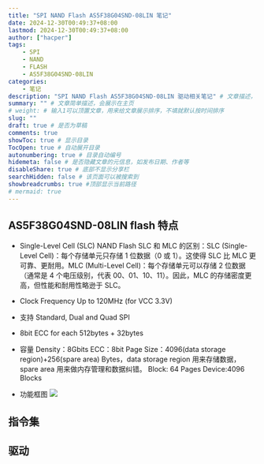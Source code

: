 ```yaml
---
title: "SPI NAND Flash AS5F38G04SND-08LIN 笔记"
date: 2024-12-30T00:49:37+08:00
lastmod: 2024-12-30T00:49:37+08:00
author: ["hacper"]
tags:
    - SPI
    - NAND
    - FLASH
    - AS5F38G04SND-08LIN
categories:
    - 笔记
description: "SPI NAND Flash AS5F38G04SND-08LIN 驱动相关笔记" # 文章描述，与搜索优化相关
summary: "" # 文章简单描述，会展示在主页
# weight: # 输入1可以顶置文章，用来给文章展示排序，不填就默认按时间排序
slug: ""
draft: true # 是否为草稿
comments: true
showToc: true # 显示目录
TocOpen: true # 自动展开目录
autonumbering: true # 目录自动编号
hidemeta: false # 是否隐藏文章的元信息，如发布日期、作者等
disableShare: true # 底部不显示分享栏
searchHidden: false # 该页面可以被搜索到
showbreadcrumbs: true #顶部显示当前路径
# mermaid: true
---
```


## AS5F38G04SND-08LIN flash 特点

- Single-Level Cell (SLC) NAND Flash
 SLC 和 MLC 的区别：SLC (Single-Level Cell)：每个存储单元只存储 1 位数据（0 或 1）。这使得 SLC 比 MLC 更可靠、更耐用。MLC (Multi-Level Cell)：每个存储单元可以存储 2 位数据（通常是 4 个电压级别，代表 00、01、10、11）。因此，MLC 的存储密度更高，但性能和耐用性略逊于 SLC。

- Clock Frequency
 Up to 120MHz (for VCC 3.3V)

- 支持 Standard, Dual and Quad SPI

- 8bit ECC for each 512bytes + 32bytes
- 容量
 Density：8Gbits
 ECC：8bit
 Page Size：4096(data storage region)+256(spare area) Bytes，data storage region 用来存储数据，spare area 用来做内存管理和数据纠错。
 Block: 64 Pages
 Device:4096 Blocks

- 功能框图
![](https://jsd.cdn.zzko.cn/gh/hacperme/picx-images-hosting@master/20241230/image.70aeso4j53.webp)

## 指令集

## 驱动
